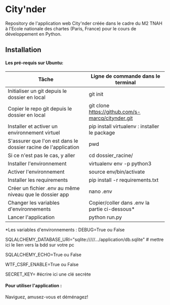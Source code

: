 # City'nder
Repository de l'application web City'nder créée dans le cadre du M2 TNAH à l'Ecole nationale des chartes (Paris, France) pour le cours de développement en Python. 

## Installation 
#### Les pré-requis sur Ubuntu: 

| Tâche                                                         | Ligne de commande dans le terminal               |
|---------------------------------------------------------------|--------------------------------------------------|
|Initialiser un git depuis le dossier en local                  |git init                                          |
|Copier le repo git depuis le dossier en local                  |git clone https://github.com/s-marcq/citynder.git |                                      |
|Installer et activer un environnement virtuel                  |pip install virtualenv : installer le package     |
|S'assurer que l'on est dans le dossier racine de l'application | pwd                                              |
|Si ce n'est pas le cas, y aller                                |cd dossier_racine/                                |
|Installer l'environnement                                      | virtualenv env -p python3                        |
|Activer l'environnement                                        | source env/bin/activate                          |
|Installer les requirements                                     |pip install -r requirements.txt                   |
|Créer un fichier .env au même niveau que le dossier app        | nano .env                                        |
|Changer les variables d'environnements                         | Copier/coller dans .env la partie ci-dessous*    |
|Lancer  l'application                                          | python run.py                                    |

*Les variables d'environnements : 
DEBUG=True ou False

SQLALCHEMY_DATABASE_URI="sqlite://///.../application/db.sqlite" # mettre ici le lien vers la bdd sur votre pc

SQLALCHEMY_ECHO=True ou False

WTF_CSRF_ENABLE=True ou False

SECRET_KEY= #écrire ici une clé secrète 

#### Pour utiliser l'application : 
Naviguez, amusez-vous et déménagez!
